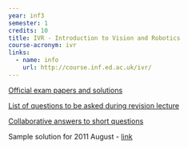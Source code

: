 ```yaml
---
year: inf3
semester: 1
credits: 10
title: IVR - Introduction to Vision and Robotics
course-acronym: ivr
links:
  - name: info
    url: http://course.inf.ed.ac.uk/ivr/
---
```


[Official exam papers and solutions](https://drive.google.com/folderview?id=0B2AAOQQZ_8BxTERUV1NwN0xGZlk&usp=sharing)

[List of questions to be asked during revision lecture](https://docs.google.com/document/d/1YHO19eiYX6s4MFMUyNzDJ_wDv8Df0DfhtGg3yJbTzW8/edit)

[Collaborative answers to short questions](https://docs.google.com/document/d/1qk8pJtEvmnNQv4KccM-8EAQFk8PnVBUZmMWRD9-bc5c/edit?usp=sharing)

Sample solution for 2011 August - [link](https://docs.google.com/document/d/1mn7GuHeUxRG493N5-j1sgrFvzwzHHZNg7tT8FZSZpH4/edit)
